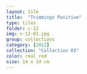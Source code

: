 ```yaml
---
layout: tile
title:  "Trimmings Positive"
type: tiles
folder: c-12
img: c-12-02.jpg
group: collections
category: [2012]
collection: "Collection 03"
color: real red
size: 14 x 14 cm
---
```



